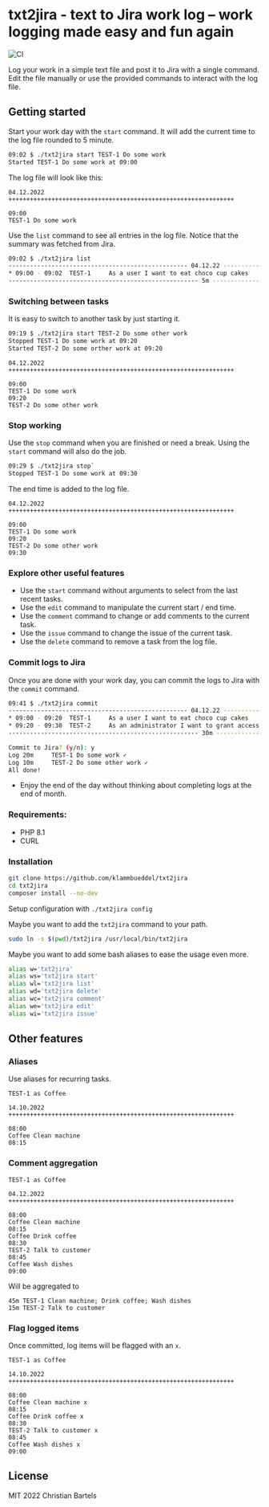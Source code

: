 # txt2jira - text to Jira work log – work logging made easy and fun again

![CI](https://github.com/klammbueddel/txt2jira/actions/workflows/test.yml/badge.svg)

Log your work in a simple text file and post it to Jira with a single command. 
Edit the file manually or use the provided commands to interact with the log file.

## Getting started

Start your work day with the `start` command. It will add the current time to the log file rounded to 5 minute.

```bash
09:02 $ ./txt2jira start TEST-1 Do some work
Started TEST-1 Do some work at 09:00
```

The log file will look like this:

```text
04.12.2022 +++++++++++++++++++++++++++++++++++++++++++++++++++++++++++++++

09:00
TEST-1 Do some work
```

Use the `list` command to see all entries in the log file. Notice that the summary was fetched from Jira.

```bash
09:02 $ ./txt2jira list
-------------------------------------------------- 04.12.22 -----------------------------------
* 09:00 - 09:02  TEST-1     As a user I want to eat choco cup cakes     2m      Do some work
----------------------------------------------------- 5m --------------------------------------
```

### Switching between tasks

It is easy to switch to another task by just starting it.

```bash
09:19 $ ./txt2jira start TEST-2 Do some other work
Stopped TEST-1 Do some work at 09:20
Started TEST-2 Do some orther work at 09:20
```

```text
04.12.2022 +++++++++++++++++++++++++++++++++++++++++++++++++++++++++++++++

09:00
TEST-1 Do some work
09:20
TEST-2 Do some other work
```

### Stop working

Use the `stop` command when you are finished or need a break. Using the `start` command will also do the job.

```bash
09:29 $ ./txt2jira stop`
Stopped TEST-1 Do some work at 09:30
```

The end time is added to the log file.
```text
04.12.2022 +++++++++++++++++++++++++++++++++++++++++++++++++++++++++++++++

09:00
TEST-1 Do some work
09:20
TEST-2 Do some other work
09:30
```

### Explore other useful features
* Use the `start` command without arguments to select from the last recent tasks.
* Use the `edit` command to manipulate the current start / end time.
* Use the `comment` command to change or add comments to the current task.
* Use the `issue` command to change the issue of the current task.
* Use the `delete` command to remove a task from the log file.

### Commit logs to Jira
Once you are done with your work day, you can commit the logs to Jira with the `commit` command.

```bash
09:41 $ ./txt2jira commit
-------------------------------------------------- 04.12.22 -----------------------------------------------------
* 09:00 - 09:20  TEST-1     As a user I want to eat choco cup cakes              20m     Do some work
* 09:20 - 09:30  TEST-2     As an administrator I want to grant access to c...   10m     Do some other work
----------------------------------------------------- 30m -------------------------------------------------------

Commit to Jira? (y/n): y
Log 20m     TEST-1 Do some work ✓
Log 10m     TEST-2 Do some other work ✓
All done!
```

* Enjoy the end of the day without thinking about completing logs at the end of month.

### Requirements:

* PHP 8.1
* CURL

### Installation

```bash
git clone https://github.com/klammbueddel/txt2jira
cd txt2jira
composer install --no-dev
```

Setup configuration with `./txt2jira config`

Maybe you want to add the `txt2jira` command to your path.
```bash
sudo ln -s $(pwd)/txt2jira /usr/local/bin/txt2jira
```

Maybe you want to add some bash aliases to ease the usage even more.
```bash
alias w='txt2jira'
alias ws='txt2jira start'
alias wl='txt2jira list'
alias wd='txt2jira delete'
alias wc='txt2jira comment'
alias we='txt2jira edit'
alias wi='txt2jira issue'
```

## Other features

### Aliases

Use aliases for recurring tasks.

```TEXT
TEST-1 as Coffee

14.10.2022 +++++++++++++++++++++++++++++++++++++++++++++++++++++++++++++++

08:00
Coffee Clean machine
08:15
```

### Comment aggregation

```TEXT
TEST-1 as Coffee

04.12.2022 +++++++++++++++++++++++++++++++++++++++++++++++++++++++++++++++

08:00
Coffee Clean machine
08:15
Coffee Drink coffee
08:30
TEST-2 Talk to customer
08:45
Coffee Wash dishes
09:00
``` 

Will be aggregated to
```
45m TEST-1 Clean machine; Drink coffee; Wash dishes
15m TEST-2 Talk to customer
```

### Flag logged items

Once committed, log items will be flagged with an `x`.

```TEXT
TEST-1 as Coffee

14.10.2022 +++++++++++++++++++++++++++++++++++++++++++++++++++++++++++++++

08:00
Coffee Clean machine x
08:15
Coffee Drink coffee x
08:30
TEST-2 Talk to customer x
08:45
Coffee Wash dishes x
09:00
```

## License

MIT 2022 Christian Bartels
